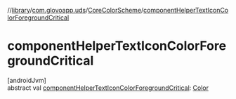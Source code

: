 //[library](../../../index.md)/[com.glovoapp.uds](../index.md)/[CoreColorScheme](index.md)/[componentHelperTextIconColorForegroundCritical](component-helper-text-icon-color-foreground-critical.md)

# componentHelperTextIconColorForegroundCritical

[androidJvm]\
abstract val [componentHelperTextIconColorForegroundCritical](component-helper-text-icon-color-foreground-critical.md): [Color](https://developer.android.com/reference/kotlin/androidx/compose/ui/graphics/Color.html)
